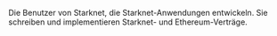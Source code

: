 Die Benutzer von Starknet, die Starknet-Anwendungen entwickeln. Sie schreiben und implementieren Starknet- und Ethereum-Verträge.